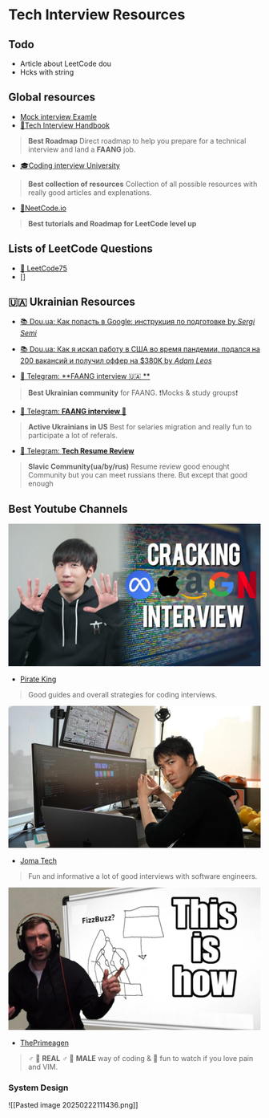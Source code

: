 # Tech Interview Resources

## Todo

- Article about LeetCode dou 
- Hcks with string

 ## Global resources

- [Mock interview Examle](https://www.youtube.com/watch?v=46dZH7LDbf8)
- [📔Tech Interview Handbook](https://www.techinterviewhandbook.org/)
> **Best Roadmap**
> Direct roadmap to help you prepare for a technical interview and land a **FAANG** job.

 - [🎓Coding interview University](https://github.com/jwasham/coding-interview-university)
> **Best collection of resources** 
> Collection of all possible resources with really good articles and explenations.
 
- [🚀NeetCode.io](https://neetcode.io/) 
> **Best tutorials and Roadmap for LeetCode level up**


## Lists of **LeetCode Questions**

- [📃 LeetCode75](https://leetcode.com/studyplan/leetcode-75/)
- []

## 🇺🇦 Ukrainian Resources

- [📚 Dou.ua: Как попасть в Google: инструкция по подготовке by *Sergi Semi*](https://dou.ua/lenta/articles/google-interview/)

- [📚 Dou.ua: Как я искал работу в США во время пандемии, подался на 200 вакансий и получил оффер на $380K by *Adam Leos*](https://dou.ua/lenta/interviews/get-job-in-usa-during-pandemic/)


- [📨 Telegram: **FAANG interview  🇺🇦 **](https://t.me/FaangInterviewUa)
> **Best Ukrainian community** for FAANG. ❗Mocks & study groups❗

- [📨 Telegram: **FAANG interview 🦅**](https://t.me/FAANG_USA)
> **Active Ukrainians in US** Best for selaries migration and really fun to participate a lot of referals.

- [📨 Telegram: **Tech Resume Review**](https://t.me/resume_reviewew)
> **Slavic Community(ua/by/rus)** Resume review good enought Community but you can meet russians there. But except that good enough

## Best Youtube Channels

![Pirate King](./img/YT_PirateKing.webp)
- [Pirate King](https://www.youtube.com/watch?v=17cQGPLbmfQ)
> Good guides and overall strategies for coding interviews.

![Joma Tech YT](./img/YT_JomaTech.webp)
- [Joma Tech](https://www.youtube.com/watch?v=5bId3N7QZec)
> Fun and informative a lot of good interviews with software engineers.

![ThePrimeagen](./img/YT_ThePrmeagen.webp)
- [ThePrimeagen](https://www.youtube.com/watch?v=hW5s_UUO1RI)
> ♂ 💪 **REAL** ♂ 💪 **MALE** way of coding & 🥲 fun to watch if you love pain and VIM.


### System Design 
![[Pasted image 20250222111436.png]]